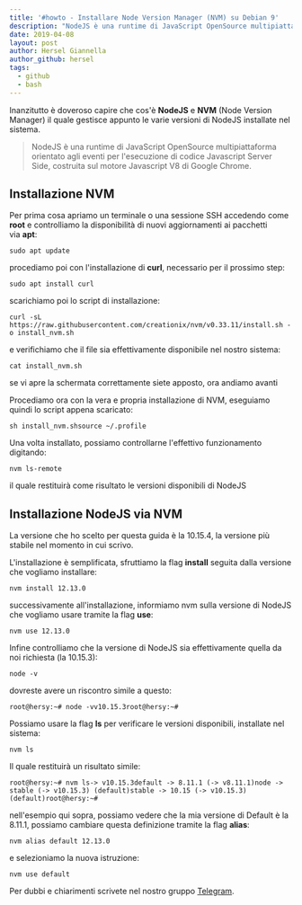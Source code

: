 ```yaml
---
title: '#howto - Installare Node Version Manager (NVM) su Debian 9'
description: "NodeJS è una runtime di JavaScript OpenSource multipiattaforma orientato agli eventi per l'esecuzione di codice Javascript Server Side, costruita sul motore Javascript V8 di Google Chrome."
date: 2019-04-08
layout: post
author: Hersel Giannella
author_github: hersel
tags:
  - github  
  - bash
---
```

Inanzitutto è doveroso capire che cos'è **NodeJS** e **NVM** (Node Version Manager) il quale gestisce appunto le varie versioni di NodeJS installate nel sistema.

> NodeJS è una runtime di JavaScript OpenSource multipiattaforma orientato agli eventi per l'esecuzione di codice Javascript Server Side, costruita sul motore Javascript V8 di Google Chrome.

## Installazione NVM

Per prima cosa apriamo un terminale o una sessione SSH accedendo come **root** e controlliamo la disponibilità di nuovi aggiornamenti ai pacchetti via **apt**:

    sudo apt update

procediamo poi con l'installazione di **curl**, necessario per il prossimo step:

    sudo apt install curl

scarichiamo poi lo script di installazione:

    curl -sL https://raw.githubusercontent.com/creationix/nvm/v0.33.11/install.sh -o install_nvm.sh

e verifichiamo che il file sia effettivamente disponibile nel nostro sistema:

    cat install_nvm.sh

se vi apre la schermata correttamente siete apposto, ora andiamo avanti

Procediamo ora con la vera e propria installazione di NVM, eseguiamo quindi lo script appena scaricato:

    sh install_nvm.shsource ~/.profile

Una volta installato, possiamo controllarne l'effettivo funzionamento digitando:

    nvm ls-remote

il quale restituirà come risultato le versioni disponibili di NodeJS

## Installazione NodeJS via NVM

La versione che ho scelto per questa guida è la 10.15.4, la versione più stabile nel momento in cui scrivo.

L'installazione è semplificata, sfruttiamo la flag **install** seguita dalla versione che vogliamo installare:

    nvm install 12.13.0

successivamente all'installazione, informiamo nvm sulla versione di NodeJS che vogliamo usare tramite la flag **use**:

    nvm use 12.13.0

Infine controlliamo che la versione di NodeJS sia effettivamente quella da noi richiesta (la 10.15.3):

    node -v

dovreste avere un riscontro simile a questo:

    root@hersy:~# node -vv10.15.3root@hersy:~#

Possiamo usare la flag **ls** per verificare le versioni disponibili, installate nel sistema:

    nvm ls

Il quale restituirà un risultato simile:

    root@hersy:~# nvm ls-> v10.15.3default -> 8.11.1 (-> v8.11.1)node -> stable (-> v10.15.3) (default)stable -> 10.15 (-> v10.15.3) (default)root@hersy:~#

nell'esempio qui sopra, possiamo vedere che la mia versione di Default è la 8.11.1, possiamo cambiare questa definizione tramite la flag **alias**:

    nvm alias default 12.13.0

e selezioniamo la nuova istruzione:

    nvm use default

Per dubbi e chiarimenti scrivete nel nostro gruppo [Telegram](https://t.me/gentedilinux).